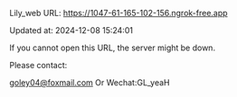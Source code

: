 Lily_web URL: https://1047-61-165-102-156.ngrok-free.app

Updated at: 2024-12-08 15:24:01

If you cannot open this URL, the server might be down.

Please contact: 

goley04@foxmail.com Or Wechat:GL_yeaH